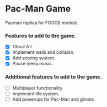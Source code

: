 # Pac-Man Game
 Pacman replica for FOGGS module.

### Features to add to the game.
- [x] Ghost A.I.
- [x] Implement walls and collision.
- [x] Add scoring system.
- [x] Pause menu music.

### Additional features to add to the game.
- [ ] Multiplayer functionality.
- [ ] Implement life system.
- [ ] Add powerups for Pac-Man and ghosts.
